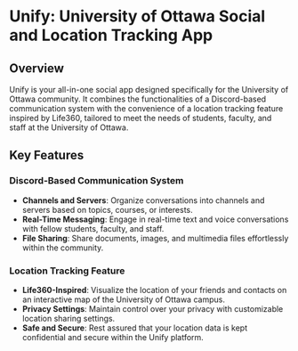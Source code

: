 # Unify: University of Ottawa Social and Location Tracking App

## Overview

Unify is your all-in-one social app designed specifically for the University of Ottawa community. It combines the functionalities of a Discord-based communication system with the convenience of a location tracking feature inspired by Life360, tailored to meet the needs of students, faculty, and staff at the University of Ottawa.

## Key Features

### Discord-Based Communication System

- **Channels and Servers**: Organize conversations into channels and servers based on topics, courses, or interests.
- **Real-Time Messaging**: Engage in real-time text and voice conversations with fellow students, faculty, and staff.
- **File Sharing**: Share documents, images, and multimedia files effortlessly within the community.

### Location Tracking Feature

- **Life360-Inspired**: Visualize the location of your friends and contacts on an interactive map of the University of Ottawa campus.
- **Privacy Settings**: Maintain control over your privacy with customizable location sharing settings.
- **Safe and Secure**: Rest assured that your location data is kept confidential and secure within the Unify platform.

